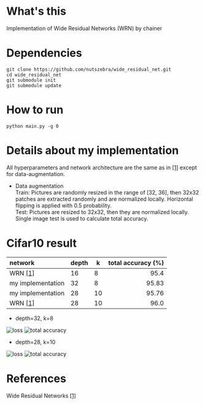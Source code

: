 # What's this
Implementation of Wide Residual Networks (WRN) by chainer  

# Dependencies

    git clone https://github.com/nutszebra/wide_residual_net.git
    cd wide_residual_net
    git submodule init
    git submodule update

# How to run
    python main.py -g 0

# Details about my implementation
All hyperparameters and network architecture are the same as in [[1]][Paper] except for data-augmentation.  
* Data augmentation  
Train: Pictures are randomly resized in the range of [32, 36], then 32x32 patches are extracted randomly and are normalized locally. Horizontal flipping is applied with 0.5 probability.  
Test: Pictures are resized to 32x32, then they are normalized locally. Single image test is used to calculate total accuracy.  

# Cifar10 result
| network           | depth | k  | total accuracy (%) |
|:------------------|-------|----|-------------------:|
| WRN [[1]][Paper]  | 16    | 8  | 95.4               |
| my implementation | 32    | 8  | 95.83              |
| my implementation | 28    | 10 | 95.76              |
| WRN [[1]][Paper]  | 28    | 10 | 96.0               |

* depth=32, k=8
<img src="https://github.com/nutszebra/wide_residual_net/blob/master/loss.jpg" alt="loss" title="loss">
<img src="https://github.com/nutszebra/wide_residual_net/blob/master/accuracy.jpg" alt="total accuracy" title="total accuracy">

* depth=28, k=10
<img src="https://github.com/nutszebra/wide_residual_net/blob/master/loss2.jpg" alt="loss" title="loss">
<img src="https://github.com/nutszebra/wide_residual_net/blob/master/accuracy2.jpg" alt="total accuracy" title="total accuracy">

# References
Wide Residual Networks [[1]][Paper]

[paper]: https://arxiv.org/abs/1605.07146 "Paper"
